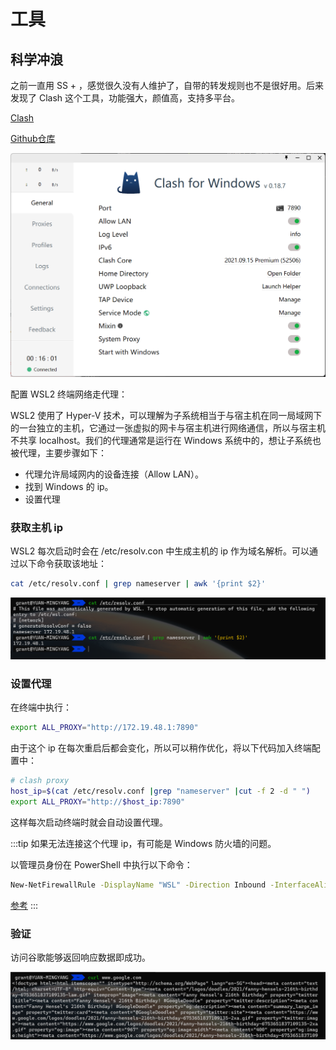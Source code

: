 # 工具

## 科学冲浪

之前一直用 SS + ，感觉很久没有人维护了，自带的转发规则也不是很好用。后来发现了 Clash 这个工具，功能强大，颜值高，支持多平台。

[Clash](https://docs.cfw.lbyczf.com/)

[Github仓库](https://github.com/Dreamacro/clash)

![](./pics/clash.png)

配置 WSL2 终端网络走代理：

WSL2 使用了 Hyper-V 技术，可以理解为子系统相当于与宿主机在同一局域网下的一台独立的主机，它通过一张虚拟的网卡与宿主机进行网络通信，所以与宿主机不共享 localhost。我们的代理通常是运行在 Windows 系统中的，想让子系统也被代理，主要步骤如下：

- 代理允许局域网内的设备连接（Allow LAN）。
- 找到 Windows 的 ip。
- 设置代理

### 获取主机 ip

WSL2 每次启动时会在 /etc/resolv.con 中生成主机的 ip 作为域名解析。可以通过以下命令获取该地址：

```sh
cat /etc/resolv.conf | grep nameserver | awk '{print $2}'
```
![](./pics/get-win-ip.png)

### 设置代理

在终端中执行：

```sh
export ALL_PROXY="http://172.19.48.1:7890"
```

由于这个 ip 在每次重启后都会变化，所以可以稍作优化，将以下代码加入终端配置中：

```sh
# clash proxy
host_ip=$(cat /etc/resolv.conf |grep "nameserver" |cut -f 2 -d " ")
export ALL_PROXY="http://$host_ip:7890"
```

这样每次启动终端时就会自动设置代理。

:::tip
如果无法连接这个代理 ip，有可能是 Windows 防火墙的问题。

以管理员身份在 PowerShell 中执行以下命令：

```sh
New-NetFirewallRule -DisplayName "WSL" -Direction Inbound -InterfaceAlias "vEthernet (WSL)" -Action Allow
```

[参考](https://github.com/microsoft/WSL/issues/4585)
:::

### 验证

访问谷歌能够返回响应数据即成功。

![](./pics/verify-proxy.png)

<Vssue />
